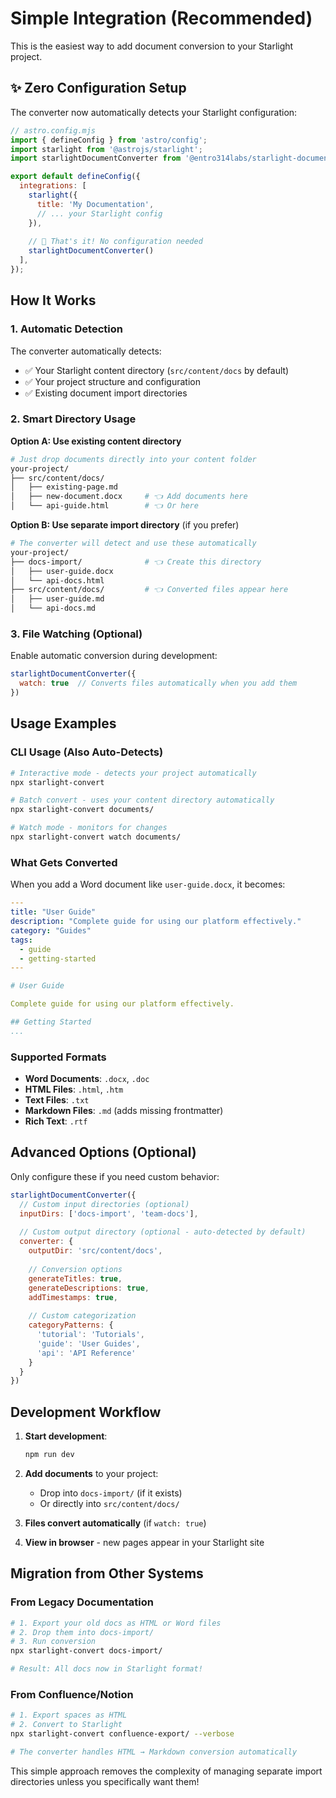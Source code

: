 # Simple Integration (Recommended)

This is the easiest way to add document conversion to your Starlight project.

## ✨ Zero Configuration Setup

The converter now automatically detects your Starlight configuration:

```js
// astro.config.mjs
import { defineConfig } from 'astro/config';
import starlight from '@astrojs/starlight';
import starlightDocumentConverter from '@entro314labs/starlight-document-converter';

export default defineConfig({
  integrations: [
    starlight({
      title: 'My Documentation',
      // ... your Starlight config
    }),
    
    // 🎉 That's it! No configuration needed
    starlightDocumentConverter()
  ],
});
```

## How It Works

### 1. **Automatic Detection**

The converter automatically detects:
- ✅ Your Starlight content directory (`src/content/docs` by default)
- ✅ Your project structure and configuration
- ✅ Existing document import directories

### 2. **Smart Directory Usage**

**Option A: Use existing content directory**
```bash
# Just drop documents directly into your content folder
your-project/
├── src/content/docs/
│   ├── existing-page.md
│   ├── new-document.docx     # 👈 Add documents here
│   └── api-guide.html        # 👈 Or here
```

**Option B: Use separate import directory** (if you prefer)
```bash
# The converter will detect and use these automatically
your-project/
├── docs-import/              # 👈 Create this directory
│   ├── user-guide.docx
│   └── api-docs.html
├── src/content/docs/         # 👈 Converted files appear here
│   ├── user-guide.md
│   └── api-docs.md
```

### 3. **File Watching (Optional)**

Enable automatic conversion during development:

```js
starlightDocumentConverter({
  watch: true  // Converts files automatically when you add them
})
```

## Usage Examples

### CLI Usage (Also Auto-Detects)

```bash
# Interactive mode - detects your project automatically
npx starlight-convert

# Batch convert - uses your content directory automatically  
npx starlight-convert documents/

# Watch mode - monitors for changes
npx starlight-convert watch documents/
```

### What Gets Converted

When you add a Word document like `user-guide.docx`, it becomes:

```yaml
---
title: "User Guide"
description: "Complete guide for using our platform effectively."
category: "Guides"
tags:
  - guide
  - getting-started
---

# User Guide

Complete guide for using our platform effectively.

## Getting Started
...
```

### Supported Formats

- **Word Documents**: `.docx`, `.doc`
- **HTML Files**: `.html`, `.htm` 
- **Text Files**: `.txt`
- **Markdown Files**: `.md` (adds missing frontmatter)
- **Rich Text**: `.rtf`

## Advanced Options (Optional)

Only configure these if you need custom behavior:

```js
starlightDocumentConverter({
  // Custom input directories (optional)
  inputDirs: ['docs-import', 'team-docs'],
  
  // Custom output directory (optional - auto-detected by default)  
  converter: {
    outputDir: 'src/content/docs',
    
    // Conversion options
    generateTitles: true,
    generateDescriptions: true,
    addTimestamps: true,
    
    // Custom categorization
    categoryPatterns: {
      'tutorial': 'Tutorials',
      'guide': 'User Guides', 
      'api': 'API Reference'
    }
  }
})
```

## Development Workflow

1. **Start development**:
   ```bash
   npm run dev
   ```

2. **Add documents** to your project:
   - Drop into `docs-import/` (if it exists)
   - Or directly into `src/content/docs/`

3. **Files convert automatically** (if `watch: true`)

4. **View in browser** - new pages appear in your Starlight site

## Migration from Other Systems

### From Legacy Documentation

```bash
# 1. Export your old docs as HTML or Word files
# 2. Drop them into docs-import/
# 3. Run conversion
npx starlight-convert docs-import/

# Result: All docs now in Starlight format!
```

### From Confluence/Notion

```bash  
# 1. Export spaces as HTML
# 2. Convert to Starlight
npx starlight-convert confluence-export/ --verbose

# The converter handles HTML → Markdown conversion automatically
```

This simple approach removes the complexity of managing separate import directories unless you specifically want them!